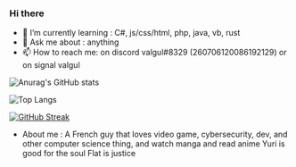 ### Hi there





- 🌱 I’m currently learning : C#, js/css/html, php, java, vb, rust
- 💬 Ask me about : anything
- 📫 How to reach me: on discord valgul#8329 (260706120086192129) or on signal valgul


![Anurag's GitHub stats](https://github-readme-stats.vercel.app/api?username=valgulnecron&show_icons=true&count_private=true&border_radius=50&bg_color=1e1e2e&text_color=cdd6f4&icon_color=cba6f7&title_color=94e2d5)

![Top Langs](https://github-readme-stats.vercel.app/api/top-langs/?username=valgulnecron&layout=compact&border_radius=50&bg_color=1e1e2e&text_color=cdd6f4&icon_color=cba6f7&title_color=94e2d5)

[![GitHub Streak](https://streak-stats.demolab.com?user=valgulnecron&border_radius=50&mode=weekly&background=1E1E2E&stroke=CBA6F7&border=CBA6F7&ring=CBA6F7&fire=CBA6F7&currStreakNum=94E2D5&sideNums=94E2D5&currStreakLabel=CDD6F4&sideLabels=CDD6F4&dates=CDD6F4)](https://git.io/streak-stats)

- About me : 
A French guy that loves video game, cybersecurity, dev, and other computer science thing, and watch manga and read anime
Yuri is good for the soul
Flat is justice




